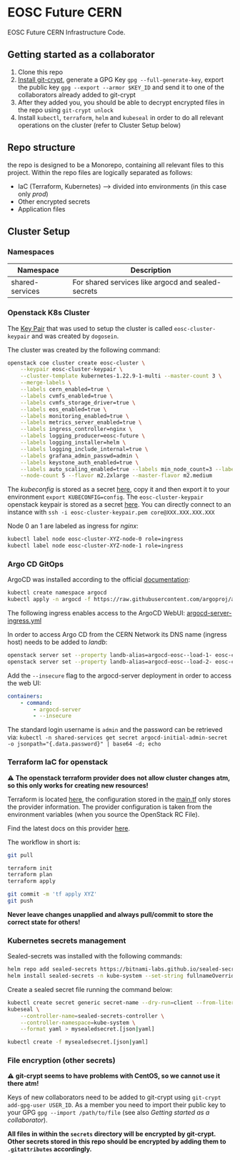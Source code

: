 # EOSC Future CERN

EOSC Future CERN Infrastructure Code.

## Getting started as a collaborator

1. Clone this repo
2. [Install git-crypt](https://github.com/AGWA/git-crypt/blob/master/INSTALL.md), generate a GPG Key `gpg --full-generate-key`, export the public key `gpg --export --armor $KEY_ID` and send it to one of the collaborators already added to git-crypt
3. After they added you, you should be able to decrypt encrypted files in the repo using `git-crypt unlock`
4. Install `kubectl`, `terraform`, `helm` and `kubeseal` in order to do all relevant operations on the cluster (refer to Cluster Setup below)

## Repo structure

the repo is designed to be a Monorepo, containing all relevant files to this project. Within the repo files are logically separated as follows:

* IaC (Terraform, Kubernetes) --> divided into environments (in this case only *prod*)
* Other encrypted secrets
* Application files

## Cluster Setup

### Namespaces

| Namespace | Description |
| --- | --- |
| shared-services | For shared services like argocd and sealed-secrets |

### Openstack K8s Cluster

The [Key Pair](https://docs.openstack.org/python-openstackclient/pike/cli/command-objects/keypair.html) that was used to setup the cluster is called `eosc-cluster-keypair` and was created by `dogosein`.

The cluster was created by the following command:

```bash
openstack coe cluster create eosc-cluster \
    --keypair eosc-cluster-keypair \
    --cluster-template kubernetes-1.22.9-1-multi --master-count 3 \
    --merge-labels \
    --labels cern_enabled=true \
    --labels cvmfs_enabled=true \
    --labels cvmfs_storage_driver=true \
    --labels eos_enabled=true \
    --labels monitoring_enabled=true \
    --labels metrics_server_enabled=true \
    --labels ingress_controller=nginx \
    --labels logging_producer=eosc-future \
    --labels logging_installer=helm \
    --labels logging_include_internal=true \
    --labels grafana_admin_passwd=admin \
    --labels keystone_auth_enabled=true \
    --labels auto_scaling_enabled=true --labels min_node_count=3 --labels max_node_count=7 \
    --node-count 5 --flavor m2.2xlarge --master-flavor m2.medium
```

The *kubeconfig* is stored as a secret [here](secrets/kubeconfig), copy it and then export it to your environment `export KUBECONFIG=config`. The `eosc-cluster-keypair` openstack keypair is stored as a secret [here](secrets/eosc-cluster-keypair.pem). You can directly connect to an instance with `ssh -i eosc-cluster-keypair.pem core@XXX.XXX.XXX.XXX`

Node 0 an 1 are labeled as ingress for *nginx*:

```bash
kubectl label node eosc-cluster-XYZ-node-0 role=ingress
kubectl label node eosc-cluster-XYZ-node-1 role=ingress
```

### Argo CD GitOps

ArgoCD was installed according to the official [documentation](https://argo-cd.readthedocs.io/en/stable/getting_started/):

```bash
kubectl create namespace argocd
kubectl apply -n argocd -f https://raw.githubusercontent.com/argoproj/argo-cd/stable/manifests/install.yaml
```

The following ingress enables access to the ArgoCD WebUI: [argocd-server-ingress.yml](infrastructure/openstack/prod/k8s/argocd-server-ingress.yml)

In order to access Argo CD from the CERN Network its DNS name (ingress host) needs to be added to *landb*:

```bash
openstack server set --property landb-alias=argocd-eosc--load-1- eosc-cluster-XYZ-node-0
openstack server set --property landb-alias=argocd-eosc--load-2- eosc-cluster-XYZ-node-1
```

Add the `--insecure` flag to the argocd-server deployment in order to access the web UI:

```yml
containers:
    - command:
        - argocd-server
        - --insecure
```

The standard login username is `admin` and the password can be retrieved via: `kubectl -n shared-services get secret argocd-initial-admin-secret -o jsonpath="{.data.password}" | base64 -d; echo` 

### Terraform IaC for openstack

:warning: **The openstack terraform provider does not allow cluster changes atm, so this only works for creating new resources!**

Terraform is located [here](infrastructure/openstack/prod/tf), the configuration stored in the [main.tf](infrastructure/openstack/prod/tf/main.tf) only stores the provider information.
The provider configuration is taken from the environment variables (when you source the OpenStack RC File).

Find the latest docs on this provider [here](https://registry.terraform.io/providers/terraform-provider-openstack/openstack/latest/docs).

The workflow in short is:

```bash
git pull

terraform init
terraform plan
terraform apply

git commit -m 'tf apply XYZ'
git push
```

**Never leave changes unapplied and always pull/commit to store the correct state for others!**

### Kubernetes secrets management

Sealed-secrets was installed with the following commands:

```bash
helm repo add sealed-secrets https://bitnami-labs.github.io/sealed-secrets
helm install sealed-secrets -n kube-system --set-string fullnameOverride=sealed-secrets-controller sealed-secrets/sealed-secrets
```

Create a sealed secret file running the command below:

```bash
kubectl create secret generic secret-name --dry-run=client --from-literal=foo=bar -o [json|yaml] | \
kubeseal \
    --controller-name=sealed-secrets-controller \
    --controller-namespace=kube-system \
    --format yaml > mysealedsecret.[json|yaml]

kubectl create -f mysealedsecret.[json|yaml]
```

### File encryption (other secrets)

:warning: **git-crypt seems to have problems with CentOS, so we cannot use it there atm!**

Keys of new collaborators need to be added to git-crypt using `git-crypt add-gpg-user USER_ID`. As a member you need to import their public key to your GPG `gpg --import /path/to/file` (see also *Getting started as a collaborator*).

**All files in within the `secrets` directory will be encrypted by git-crypt. Other secrets stored in this repo should be encrypted by adding them to `.gitattributes` accordingly.**